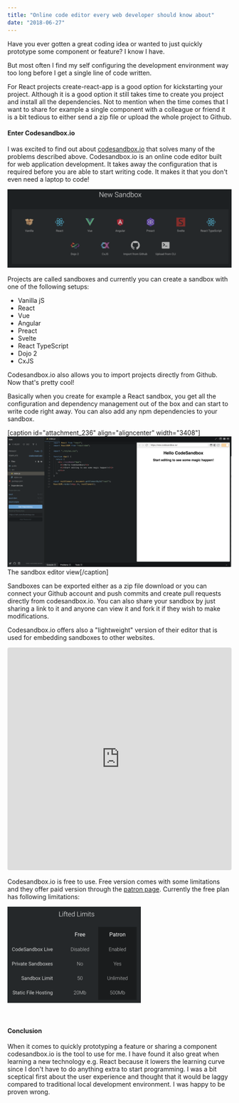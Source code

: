 ```yaml
---
title: "Online code editor every web developer should know about"
date: "2018-06-27"
---
```


Have you ever gotten a great coding idea or wanted to just quickly prototype some component or feature? I know I have.

But most often I find my self configuring the development environment way too long before I get a single line of code written.

For React projects create-react-app is a good option for kickstarting your project. Although it is a good option it still takes time to create you project and install all the dependencies. Not to mention when the time comes that I want to share for example a single component with a colleague or friend it is a bit tedious to either send a zip file or upload the whole project to Github.

#### Enter Codesandbox.io

I was excited to find out about [codesandbox.io](http://codesandbox.io) that solves many of the problems described above. Codesandbox.io is an online code editor built for web application development. It takes away the configuration that is required before you are able to start writing code. It makes it that you don't even need a laptop to code!

![codesandbox.io sandbox options](images/Screen-Shot-2018-06-26-at-8.10.50-1024x358.png)

Projects are called sandboxes and currently you can create a sandbox with one of the following setups:

- Vanilla jS
- React
- Vue
- Angular
- Preact
- Svelte
- React TypeScript
- Dojo 2
- CxJS

Codesandbox.io also allows you to import projects directly from Github. Now that's pretty cool!

Basically when you create for example a React sandbox, you get all the configuration and dependency management out of the box and can start to write code right away. You can also add any npm dependencies to your sandbox.

\[caption id="attachment\_236" align="aligncenter" width="3408"\]![sandbox editor view](images/Screen-Shot-2018-06-27-at-14.01.42.png) The sandbox editor view\[/caption\]

Sandboxes can be exported either as a zip file download or you can connect your Github account and push commits and create pull requests directly from codesandbox.io. You can also share your sandbox by just sharing a link to it and anyone can view it and fork it if they wish to make modifications.

Codesandbox.io offers also a "lightweight" version of their editor that is used for embedding sandboxes to other websites.

<iframe style="width: 100%; height: 500px; border: 0; border-radius: 4px; overflow: hidden;" src="https://codesandbox.io/embed/z6ylwn95r4" sandbox="allow-modals allow-forms allow-popups allow-scripts allow-same-origin"></iframe>

Codesandbox.io is free to use. Free version comes with some limitations and they offer paid version through the [patron page](https://codesandbox.io/patron). Currently the free plan has following limitations:

![codesandbox.io plans](images/Screen-Shot-2018-06-27-at-13.44.12-300x216.png)

 

#### Conclusion

When it comes to quickly prototyping a feature or sharing a component codesandbox.io is the tool to use for me. I have found it also great when learning a new technology e.g. React because it lowers the learning curve since I don't have to do anything extra to start programming. I was a bit sceptical first about the user experience and thought that it would be laggy compared to traditional local development environment. I was happy to be proven wrong.
